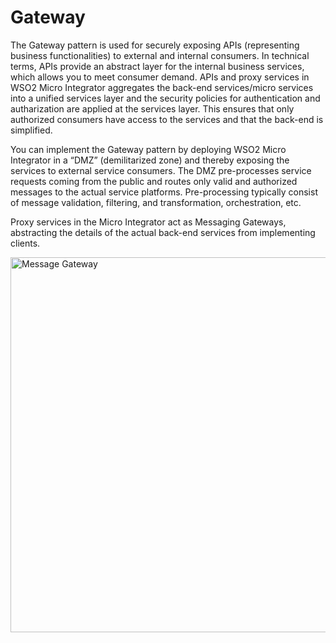 # Gateway

The Gateway pattern is used for securely exposing APIs (representing business functionalities) to external and internal consumers. In technical terms, APIs provide an abstract layer for the internal business services, which allows you to meet consumer demand. APIs and proxy services in WSO2 Micro Integrator aggregates the back-end services/micro services into a unified services layer and the security policies for authentication and autharization are applied at the services layer. This ensures that only authorized consumers have access to the services and that the back-end is simplified.

You can implement the Gateway pattern by deploying WSO2 Micro Integrator in a “DMZ” (demilitarized zone) and thereby exposing the services to external service consumers. The DMZ pre-processes service requests coming from the public and routes only valid and authorized messages to the actual service platforms. Pre-processing typically consist of message validation, filtering, and transformation, orchestration, etc.

Proxy services in the Micro Integrator act as Messaging Gateways, abstracting the details of the actual back-end services from implementing clients.

<img src="{{base_path}}/assets/img/integrate/use-cases-overview/message-gateway.png" title="Message Gateway" width="600" alt="Message Gateway"/>

<!--
<table>
	<tr>
		<td>
			<b>Tutorials</b></br>
			<ul>
				<li>
					Try the end-to-end use case on <a href="../../../use-cases/tutorials/integration/service-gateway-tutorial">using the Micro Integrator as a service gateway</a>
				</li>
			</ul>
		</td>
		<td>
			<b>Examples</b>
			<ul>
				<li>
					<a href="{{base_path}}/integrate/examples/gateway/expose-http-app-as-soap">Expose HTTP-based Applications as a SOAP Service</a>
				</li>
				<li>
					<a href="{{base_path}}/integrate/examples/gateway/expose-http-app-as-rest-api">Expose HTTP-based Applications as a REST Api</a>
				</li>
				<li>
					<a href="{{base_path}}/integrate/examples/gateway/expose-file-based-system-over-http">Expose File-based Systems over HTTP</a>
				</li>
				<li>
					<a href="{{base_path}}/integrate/examples/gateway/expose-proprietary-prot-over-stand-protocols">Expose Services on Proprietary Protocols over Standard Protocols</a>
				</li>
				<li>
					<a href="{{base_path}}/integrate/examples/gateway/securing-backend-with-request-throttling">Securing Backend with Request Throttling</a>
				</li>
			</ul>
		</td>
	</tr>
</table>
-->
